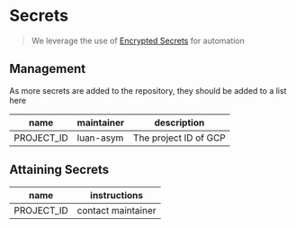 # Secrets

> We leverage the use of [Encrypted Secrets](https://docs.github.com/en/actions/reference/encrypted-secrets) for automation

## Management

As more secrets are added to the repository, they should be added to a list here

| name       | maintainer | description           |
| ---------- | ---------- | --------------------- |
| PROJECT_ID | luan-asym  | The project ID of GCP |

## Attaining Secrets

| name       | instructions       |
| ---------- | ------------------ |
| PROJECT_ID | contact maintainer |

